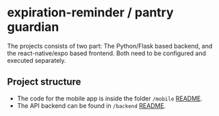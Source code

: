 # expiration-reminder / pantry guardian

The projects consists of two part: The Python/Flask based backend, and the react-native/expo
based frontend. Both need to be configured and executed separately.

## Project structure
 - The code for the mobile app is inside the folder `/mobile` [README](mobile/README.md).
 - The API backend can be found in `/backend` [README](backend/README.md).

